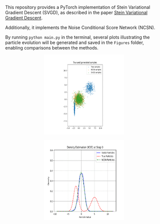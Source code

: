 
This repository provides a PyTorch implementation of Stein Variational Gradient Descent (SVGD), as described in the paper [Stein Variational Gradient Descent](https://doi.org/10.48550/arXiv.1608.04471).

Additionally, it implements the Noise Conditional Score Network (NCSN).

By running `python main.py` in the terminal, several plots illustrating the particle evolution will be generated and saved in the `Figures` folder, enabling comparisons between the methods.

<p align="center">
  <img src="GIFs/Particles_Evolution.gif" width="256" height="256" title="SVGD vs NCSN particles evolution">
</p>


<p align="center">
  <img src="GIFs/Density_Evolution.gif" width="256" height="256" title="SVGD vs NCSN densities evolution">
</p>
